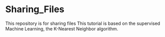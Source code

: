 # Sharing_Files
This repository is for sharing files 
This tutorial is based on the supervised Machine Learning, the K-Nearest Neighbor algorithm. 
